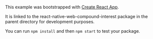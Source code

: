 This example was bootstrapped with [Create React App](https://github.com/facebook/create-react-app).

It is linked to the react-native-web-compound-interest package in the parent directory for development purposes.

You can run `npm install` and then `npm start` to test your package.
